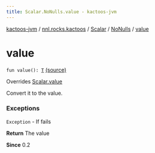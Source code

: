 ```yaml
---
title: Scalar.NoNulls.value - kactoos-jvm
---
```


[kactoos-jvm](../../../index.html) / [nnl.rocks.kactoos](../../index.html) / [Scalar](../index.html) / [NoNulls](index.html) / [value](./value.html)

# value

`fun value(): `[`T`](index.html#T) [(source)](https://github.com/neonailol/kactoos/blob/master/kactoos-jvm/src/main/kotlin/nnl/rocks/kactoos/Scalar.kt#L42)

Overrides [Scalar.value](../value.html)

Convert it to the value.

### Exceptions

`Exception` - If fails

**Return**
The value

**Since**
0.2

